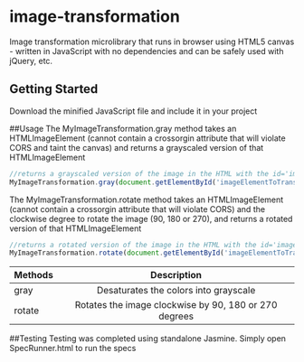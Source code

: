 # image-transformation
Image transformation microlibrary that runs in browser using HTML5 canvas - written in JavaScript with no dependencies and can be safely used with jQuery, etc.

## Getting Started
Download the minified JavaScript file and include it in your project

##Usage
The MyImageTransformation.gray method takes an HTMLImageElement (cannot contain a crossorgin attribute that will violate CORS and taint the canvas) and returns a grayscaled version of that HTMLImageElement

```javascript
//returns a grayscaled version of the image in the HTML with the id='imageElementToTransform'
MyImageTransformation.gray(document.getElementById('imageElementToTransform'))
```

The MyImageTransformation.rotate method takes an HTMLImageElement (cannot contain a crossorgin attribute that will violate CORS) and the clockwise degree to rotate the image (90, 180 or 270), and returns a rotated version of that HTMLImageElement

```javascript
//returns a rotated version of the image in the HTML with the id='imageElementToTransform'
MyImageTransformation.rotate(document.getElementById('imageElementToTransform'), 90)

```

| Methods      | Description    | 
| ------------- |:-------------:|
| gray          | Desaturates the colors into grayscale|
| rotate        | Rotates the image clockwise by 90, 180 or 270 degrees     |


##Testing
Testing was completed using standalone Jasmine.  Simply open SpecRunner.html to run the specs

